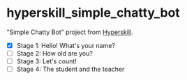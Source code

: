 # hyperskill_simple_chatty_bot

"Simple Chatty Bot" project from [Hyperskill](https://hyperskill.org/).

- [x] Stage 1: Hello! What's your name?
- [ ] Stage 2: How old are you?
- [ ] Stage 3: Let's count!
- [ ] Stage 4: The student and the teacher
